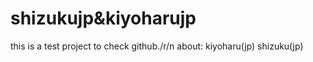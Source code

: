 # shizukujp&kiyoharujp
this is a test project to check github./r/n
about: kiyoharu(jp) shizuku(jp)


